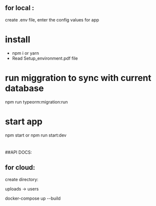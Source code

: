 ## for local : #############################
create .env file, enter the config values for app
# install
- npm i or yarn
- Read Setup_environment.pdf file
# run miggration to sync with current database
npm run typeorm:migration:run

# start app
npm start
or npm run start:dev
# #############################################

##API DOCS:


## for cloud: #################################
create directory:

uploads -> users

docker-compose up --build
